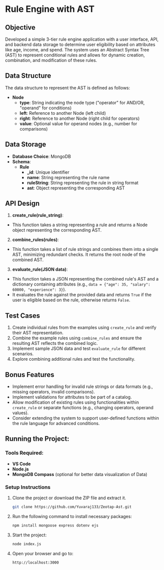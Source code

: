 # Rule Engine with AST

## Objective
Developed a simple 3-tier rule engine application with a user interface, API, and backend data storage to determine user eligibility based on attributes like age, income, and spend. The system uses an Abstract Syntax Tree (AST) to represent conditional rules and allows for dynamic creation, combination, and modification of these rules.

## Data Structure
The data structure to represent the AST is defined as follows:

- **Node**
  - **type**: String indicating the node type ("operator" for AND/OR, "operand" for conditions)
  - **left**: Reference to another Node (left child)
  - **right**: Reference to another Node (right child for operators)
  - **value**: Optional value for operand nodes (e.g., number for comparisons)

## Data Storage
- **Database Choice**: MongoDB
- **Schema**:
  - **Rule**
    - **_id**: Unique identifier
    - **name**: String representing the rule name
    - **ruleString**: String representing the rule in string format
    - **ast**: Object representing the corresponding AST


## API Design
1. **create_rule(rule_string)**: 
- This function takes a string representing a rule and returns a Node object representing the corresponding AST.

2. **combine_rules(rules)**: 
- This function takes a list of rule strings and combines them into a single AST, minimizing redundant checks. It returns the root node of the combined AST.

3. **evaluate_rule(JSON data)**: 
- This function takes a JSON representing the combined rule's AST and a dictionary containing attributes (e.g., `data = {"age": 35, "salary": 60000, "experience": 3}`).
- It evaluates the rule against the provided data and returns `True` if the user is eligible based on the rule, otherwise returns `False`.

## Test Cases
1. Create individual rules from the examples using `create_rule` and verify their AST representation.
2. Combine the example rules using `combine_rules` and ensure the resulting AST reflects the combined logic.
3. Implement sample JSON data and test `evaluate_rule` for different scenarios.
4. Explore combining additional rules and test the functionality.

## Bonus Features
- Implement error handling for invalid rule strings or data formats (e.g., missing operators, invalid comparisons).
- Implement validations for attributes to be part of a catalog.
- Allow modification of existing rules using functionalities within `create_rule` or separate functions (e.g., changing operators, operand values).
- Consider extending the system to support user-defined functions within the rule language for advanced conditions.


## Running the Project:
### Tools Required:
- **VS Code**
- **Node.js**
- **MongoDB Compass** (optional for better data visualization of Data)

### Setup Instructions
1. Clone the project or download the ZIP file and extract it.
   ```bash
   git clone https://github.com/Yuvaraj133/Zeotap-Ast.git
2. Run the following command to install necessary packages:
   ```bash
   npm install mongoose express dotenv ejs
3. Start the project:
   ```bash
   node index.js
4. Open your browser and go to:
   ```bash
   http://localhost:3000

